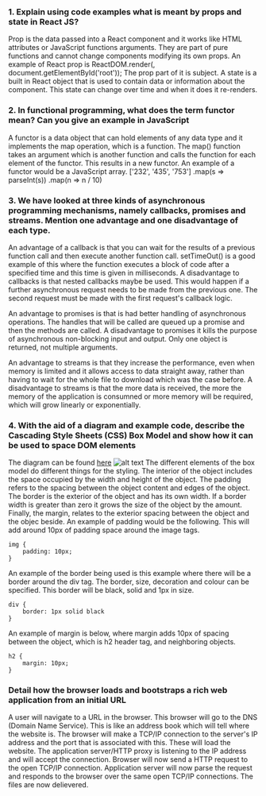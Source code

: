 ### 1. Explain using code examples what is meant by props and state in React JS?
Prop is the data passed into a React component and it works like HTML attributes or JavaScript functions arguments. They are part of pure functions and cannot change components modifying its own props. An example of React prop  is ReactDOM.render(<App subject="Adam"/>, document.getElementById('root'));
The prop part of it is subject.
A state is a built in React object that is used to contain data or information about the component. This state can change over time and when it does it re-renders.

### 2. In functional programming, what does the term functor mean? Can you give an example in JavaScript
A functor is a data object that can hold elements of any data type and it implements the map operation, which is a function. The map() function takes an argument which is another function and calls the function for each element of the functor. This results in a new functor. An example of a functor would be a JavaScript array. 
['232', '435', '753']
.map(s => parseInt(s))
.map(n => n / 10)

### 3. We have looked at three kinds of asynchronous programming mechanisms, namely callbacks, promises and streams. Mention one advantage and one disadvantage of each type.
An advantage of a callback is that you can wait for the results of a previous function call and then execute another function call. setTimeOut() is a good example of this where the function executes a block of code after a specified time and this time is given in milliseconds. A disadvantage to callbacks is that nested callbacks maybe be used. This would happen if a further asynchronous request needs to be made from the previous one. The second request must be made with the first request's callback logic. 

An advantage to promises is that is had better handling of asynchronous operations. The handles that will be called are queued up a promise and then the methods are called. A disadvantage to promises it kills the purpose of asynchronous non-blocking input and output. Only one object is returned, not multiple arguments.

An advantage to streams is that they increase the performance, even when memory is limited and it allows access to data straight away, rather than having to wait for the whole file to download which was the case before.
A disadvantage to streams is that the more data is received, the more the memory of the application is consumned or more memory will be required, which will grow linearly or exponentially. 

### 4. With the aid of a diagram and example code, describe the Cascading Style Sheets (CSS) Box Model and show how it can be used to space DOM elements
The diagram can be found [here](https://levelup.gitconnected.com/css-box-model-explained-60fc76fe9c4d)
![alt text](https://miro.medium.com/max/1400/1*E_YuB8x1B3T3h6PIJ_I9qQ.png)
The different elements of the box model do different things for the styling.
The interior of the object includes the space occupied by the width and height of the object. 
The padding refers to the spacing between the object content and edges of the object. 
The border is the exterior of the object and has its own width. If a border width is greater than zero it grows the size of the object by the amount. 
Finally, the margin, relates to the exterior spacing between the object and the objec beside. 
An example of padding would be the following. This will add around 10px of padding space around the image tags. 
```
img {
    padding: 10px;
}
```
An example of the border being used is this example where there will be a border around the div tag. The border, size, decoration and colour can be specified. This border will be black, solid and 1px in size. 
```
div {
    border: 1px solid black
}
```
An example of margin is below, where margin adds 10px of spacing between the object, which is h2 header tag, and neighboring objects. 
```
h2 {
    margin: 10px;
}
```

### Detail how the browser loads and bootstraps a rich web application from an initial URL
A user will navigate to a URL in the browser. This browser will go to the DNS (Domain Name Service). This is like an address book which will tell where the website is. 
The browser will make a TCP/IP connection to the server's IP address and the port that is associated with this. These will load the website. 
The application server/HTTP proxy is listening to the IP address and will accept the connection. Browser will now send a HTTP request to the open TCP/IP connection.
Application server will now parse the request and responds to the browser over the same open TCP/IP connections. The files are now delievered.
